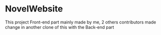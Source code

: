 # NovelWebsite
This project Front-end part mainly made by me, 2 others contributors made change in another clone of this with the Back-end part
